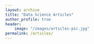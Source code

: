 ```yaml
---
layout: archive
title: "Data Science Articles"
author_profile: true
header:
    image: "/images/articles-pic.jpg"
permalink: /articles/
---
```


